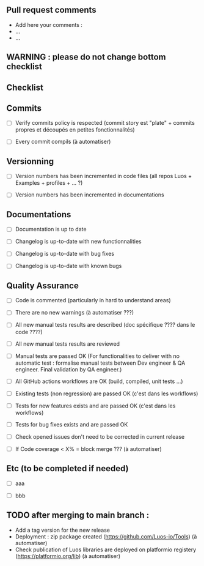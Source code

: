 ## Pull request comments
- Add here your comments :
- ...
- ...



##
## WARNING : please do not change bottom checklist
## Checklist


## Commits
- [ ] Verify commits policy is respected (commit story est "plate" + commits propres et découpés en petites fonctionnalités)
- [ ] Every commit compils (à automatiser)


## Versionning
- [ ] Version numbers has been incremented in code files (all repos Luos + Examples + profiles + ... ?)
- [ ] Version numbers has been incremented in documentations


## Documentations
- [ ] Documentation is up to date
- [ ] Changelog is up-to-date with new functionnalities
- [ ] Changelog is up-to-date with bug fixes
- [ ] Changelog is up-to-date with known bugs


## Quality Assurance
- [ ] Code is commented (particularly in hard to understand areas)
- [ ] There are no new warnings (à automatiser ???)
- [ ] All new manual tests results are described (doc spécifique ???? dans le code ????)
- [ ] All new manual tests results are reviewed
- [ ] Manual tests are passed OK (For functionalities to deliver with no automatic test : formalise manual tests between  Dev engineer & QA engineer. Final validation by QA engineer.)
- [ ] All GitHub actions workflows are OK (build, compiled, unit tests ...)
- [ ] Existing tests (non regression) are passed OK (c'est dans les workflows)
- [ ] Tests for new features exists and are passed OK (c'est dans les workflows)
- [ ] Tests for bug fixes exists and are passed OK
- [ ] Check opened issues don't need to be corrected in current release
- [ ] If Code coverage < X% = block merge ??? (à automatiser)


## Etc (to be completed if needed)
- [ ] aaa
- [ ] bbb


## TODO after merging to main branch :
- Add a tag version for the new release
- Deployment : zip package created (https://github.com/Luos-io/Tools) (à automatiser) 
- Check publication of Luos libraries are deployed on platformio registery (https://platformio.org/lib) (à automatiser)

